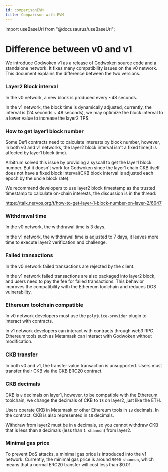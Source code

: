 ```yaml
---
id: comparisonEVM
title: Comparison with EVM
---
```

import useBaseUrl from "@docusaurus/useBaseUrl";

# Difference between v0 and v1

We introduce Godwoken v1 as a release of Godwoken source code and a standalone network. It fixes many compatibility issues on the v0 network. This document explains the difference between the two versions.

### Layer2 Block interval

In the v0 network, a new block is produced every ~48 seconds.

In the v1 network, the block time is dynamically adjusted, currently, the interval is (24 seconds ~ 48 seconds), we may optimize the block interval to a lower value to increase the layer2 TPS.

### How to get layer1 block number

Some Defi contracts need to calculate interests by block number, however, in both v0 and v1 networks, the layer2 block interval isn't a fixed time(it is affected by layer1 block time).

Arbitrum solved this issue by providing a syscall to get the layer1 block number. But it doesn't work for Godwoken since the layer1 chain CKB itself does not have a fixed block interval(CKB block interval is adjusted each epoch by the uncle block rate).

We recommend developers to use layer2 block timestamp as the trusted timestamp to calculate on-chain interests, the discussion is in the thread:

https://talk.nervos.org/t/how-to-get-layer-1-block-number-on-layer-2/6647

### Withdrawal time

In the v0 network, the withdrawal time is 3 days.

In the v1 network, the withdrawal time is adjusted to 7 days, it leaves more time to execute layer2 verification and challenge.

### Failed transactions

In the v0 network failed transactions are rejected by the client.

In the v1 network failed transactions are also packaged into layer2 block, and users need to pay the fee for failed transactions. This behavior improves the compatibility with the Ethereum toolchain and reduces DOS vulnerability.

### Ethereum toolchain compatible

In v0 network developers must use the `polyjuice-provider`  plugin to interact with contracts.

In v1 network developers can interact with contracts through web3 RPC. Ethereum tools such as Metamask can interact with Godwoken without modification.

### CKB transfer

In both v0 and v1, the transfer value transaction is unsupported. Users must transfer their CKB via the CKB ERC20 contract.

### CKB decimals

CKB is `8` decimals on layer1, however, to be compatible with the Ethereum toolchain, we change the decimals of CKB to `18` on layer2, just like the ETH.

Users operate CKB in Metamask or other Ethereum tools in `18` decimals. In the contract, CKB is also represented in `18` decimals.

Withdraw from layer2 must be in `8` decimals, so you cannot withdraw CKB that is less than `8` decimals (less than `1 shannon`) from layer2.

### Minimal gas price

To prevent DoS attacks, a minimal gas price is introduced into the v1 network. Currently, the minimal gas price is around `9000 shannon`, which means that a normal ERC20 transfer will cost less than $0.01.
